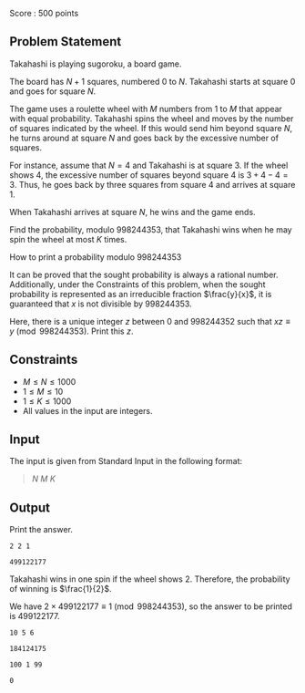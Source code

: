 Score : $500$ points

## Problem Statement

Takahashi is playing sugoroku, a board game.

The board has $N+1$ squares, numbered $0$ to $N$.
Takahashi starts at square $0$ and goes for square $N$.

The game uses a roulette wheel with $M$ numbers from $1$ to $M$ that appear with equal probability.
Takahashi spins the wheel and moves by the number of squares indicated by the wheel. If this would send him beyond square $N$, he turns around at square $N$ and goes back by the excessive number of squares.

For instance, assume that $N=4$ and Takahashi is at square $3$. If the wheel shows $4$, the excessive number of squares beyond square $4$ is $3+4-4=3$. Thus, he goes back by three squares from square $4$ and arrives at square $1$.

When Takahashi arrives at square $N$, he wins and the game ends.

Find the probability, modulo $998244353$, that Takahashi wins when he may spin the wheel at most $K$ times.

How to print a probability modulo $998244353$

It can be proved that the sought probability is always a rational number.
Additionally, under the Constraints of this problem, when the sought probability is represented as an irreducible fraction $\frac{y}{x}$, it is guaranteed that $x$ is not divisible by $998244353$.

Here, there is a unique integer $z$ between $0$ and $998244352$ such that $xz \equiv y \pmod{998244353}$. Print this $z$.

## Constraints

- $M \leq N \leq 1000$
- $1 \leq M \leq 10$
- $1 \leq K \leq 1000$
- All values in the input are integers.

## Input

The input is given from Standard Input in the following format:

> $N$ $M$ $K$

## Output

Print the answer.

```input1
2 2 1
```

```output1
499122177
```

Takahashi wins in one spin if the wheel shows $2$. Therefore, the probability of winning is $\frac{1}{2}$.

We have $2\times 499122177 \equiv 1 \pmod{998244353}$, so the answer to be printed is $499122177$.

```input2
10 5 6
```

```output2
184124175
```

```input3
100 1 99
```

```output3
0
```